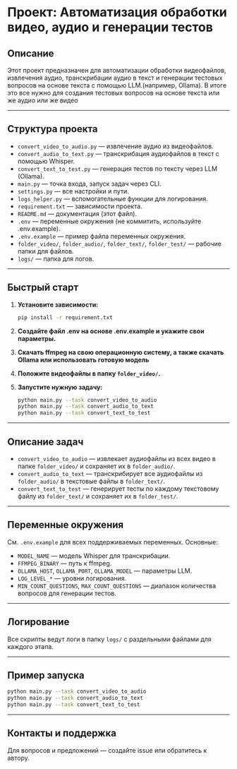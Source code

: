 # Проект: Автоматизация обработки видео, аудио и генерации тестов

## Описание

Этот проект предназначен для автоматизации обработки видеофайлов, извлечения аудио, транскрибации аудио в текст и генерации тестовых вопросов на основе текста с помощью LLM.(например, Ollama).
В итоге это все нужно для создания тестовых вопросов на основе текста или же аудио или же видео

---

## Структура проекта

- `convert_video_to_audio.py` — извлечение аудио из видеофайлов.
- `convert_audio_to_text.py` — транскрибация аудиофайлов в текст с помощью Whisper.
- `convert_text_to_test.py` — генерация тестов по тексту через LLM (Ollama).
- `main.py` — точка входа, запуск задач через CLI.
- `settings.py` — все настройки и пути.
- `logs_helper.py` — вспомогательные функции для логирования.
- `requirement.txt` — зависимости проекта.
- `README.md` — документация (этот файл).
- `.env` — переменные окружения (не коммитить, используйте .env.example).
- `.env.example` — пример файла переменных окружения.
- `folder_video/`, `folder_audio/`, `folder_text/`, `folder_test/` — рабочие папки для файлов.
- `logs/` — папка для логов.

---

## Быстрый старт

1. **Установите зависимости:**
   ```sh
   pip install -r requirement.txt
   ```

2. **Создайте файл .env на основе .env.example и укажите свои параметры.**

3. **Скачать ffmpeg на свою операционную систему, а также скачать Ollama или использовать готовую модель**

4. **Положите видеофайлы в папку `folder_video/`.**

5. **Запустите нужную задачу:**
   ```sh
   python main.py --task convert_video_to_audio
   python main.py --task convert_audio_to_text
   python main.py --task convert_text_to_test
   ```

---

## Описание задач

- `convert_video_to_audio` — извлекает аудиофайлы из всех видео в папке `folder_video/` и сохраняет их в `folder_audio/`.
- `convert_audio_to_text` — транскрибирует все аудиофайлы из `folder_audio/` в текстовые файлы в `folder_text/`.
- `convert_text_to_test` — генерирует тесты по каждому текстовому файлу из `folder_text/` и сохраняет их в `folder_test/`.

---

## Переменные окружения

См. `.env.example` для всех поддерживаемых переменных. Основные:
- `MODEL_NAME` — модель Whisper для транскрибации.
- `FFMPEG_BINARY` — путь к ffmpeg.
- `OLLAMA_HOST`, `OLLAMA_PORT`, `OLLAMA_MODEL` — параметры LLM.
- `LOG_LEVEL_*` — уровни логирования.
- `MIN_COUNT_QUESTIONS`, `MAX_COUNT_QUESTIONS` — диапазон количества вопросов для генерации тестов.

---

## Логирование

Все скрипты ведут логи в папку `logs/` с раздельными файлами для каждого этапа.

---


## Пример запуска

```sh
python main.py --task convert_video_to_audio
python main.py --task convert_audio_to_text
python main.py --task convert_text_to_test
```

---

## Контакты и поддержка

Для вопросов и предложений — создайте issue или обратитесь к автору.
